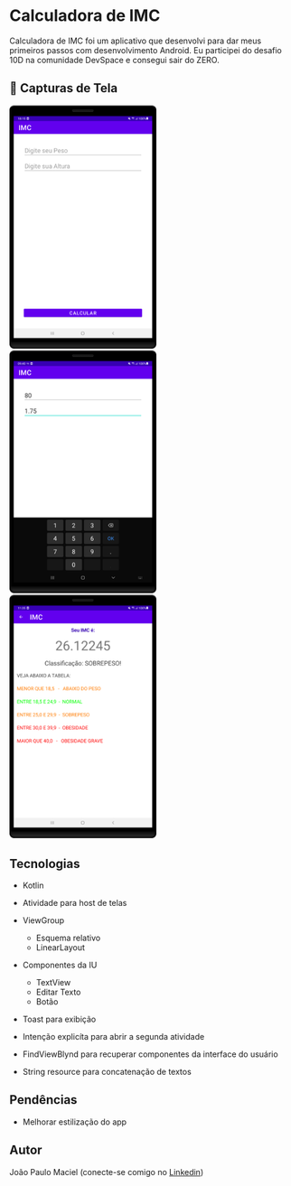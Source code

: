 # Calculadora de IMC

Calculadora de IMC foi um aplicativo que desenvolvi para dar meus primeiros passos com desenvolvimento Android. Eu participei do desafio 10D na comunidade DevSpace e consegui sair do ZERO.

## :camera_flash: Capturas de Tela
<!-- You can add more screenshots here if you like -->
<img src="/result/image1.png" width="260">   <img src="/result/image5.png" width="260">   <img src="/result/image3.png" width="260"> 

## Tecnologias

- Kotlin
- Atividade para host de telas
- ViewGroup
  - Esquema relativo
  - LinearLayout

- Componentes da IU
  - TextView
  - Editar Texto
  - Botão
- Toast para exibição
- Intenção  explicíta para abrir a segunda atividade
- FindViewBlynd para recuperar componentes da interface do usuário 
-  String resource para concatenação de textos

## Pendências

- Melhorar estilização do app

## Autor

João Paulo Maciel (conecte-se comigo no [Linkedin](www.linkedin.com/in/joão-paulo-maciel-0886a4263))
